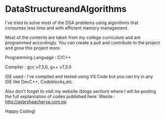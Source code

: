 # DataStructureandAlgorithms

I've tried to solve most of the DSA problems using algorithms that consumes less time and with efficient memory management.

Most of the contents are taken from my college curriculum and are programmed accordingly. You can create a pull and contribute to the project and grow this project more.

Programming Language : C/C++

Compiler : gcc v7.3.0, g++ v7.3.0

IDE used : I've compiled and tested using VS Code but you can try in any IDE like DevC++, Codeblocks,etc.


Also don't forget to visit my website (blogs section)  where I will be posting the full explannation of codes published here.
Wesite : http://adarshaacharya.com.np

Happy Coding!
